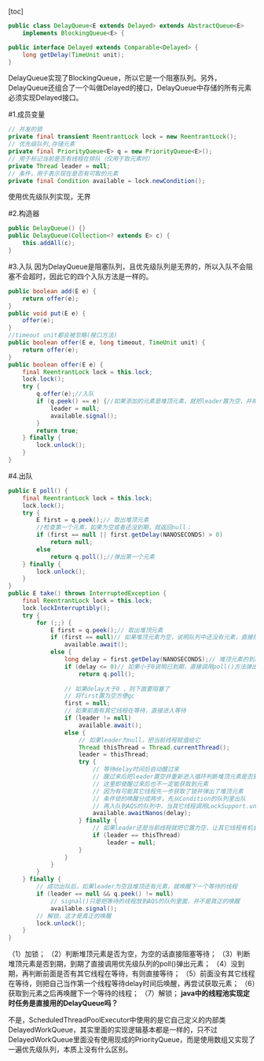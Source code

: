 [toc]
```java
public class DelayQueue<E extends Delayed> extends AbstractQueue<E>
    implements BlockingQueue<E> {
```
```java
public interface Delayed extends Comparable<Delayed> {
    long getDelay(TimeUnit unit);
}
```
DelayQueue实现了BlockingQueue，所以它是一个阻塞队列。另外，DelayQueue还组合了一个叫做Delayed的接口，DelayQueue中存储的所有元素必须实现Delayed接口。

#1.成员变量
```java
// 并发的锁
private final transient ReentrantLock lock = new ReentrantLock();
// 优先级队列,存储元素
private final PriorityQueue<E> q = new PriorityQueue<E>();
// 用于标记当前是否有线程在排队（仅用于取元素时）
private Thread leader = null;
// 条件，用于表示现在是否有可取的元素
private final Condition available = lock.newCondition();
```
使用优先级队列实现，无界

#2.构造器

```java
public DelayQueue() {}
public DelayQueue(Collection<? extends E> c) {
    this.addAll(c);
}
```
#3.入队
因为DelayQueue是阻塞队列，且优先级队列是无界的，所以入队不会阻塞不会超时，因此它的四个入队方法是一样的。
```java
public boolean add(E e) {
    return offer(e);
}
public void put(E e) {
    offer(e);
}
//timeout unit都会被忽略(接口方法)
public boolean offer(E e, long timeout, TimeUnit unit) {
    return offer(e);
}
public boolean offer(E e) {
    final ReentrantLock lock = this.lock;
    lock.lock();
    try {
        q.offer(e);//入队
        if (q.peek() == e) {//如果添加的元素是堆顶元素，就把leader置为空，并唤醒等待在条件available上的线程；
            leader = null;
            available.signal();
        }
        return true;
    } finally {
        lock.unlock();
    }
}
```
#4.出队
```java
public E poll() {
    final ReentrantLock lock = this.lock;
    lock.lock();
    try {
        E first = q.peek();// 取出堆顶元素
        //检查第一个元素，如果为空或者还没到期，就返回null；
        if (first == null || first.getDelay(NANOSECONDS) > 0)
            return null;
        else
            return q.poll();//弹出第一个元素
    } finally {
        lock.unlock();
    }
}
public E take() throws InterruptedException {
    final ReentrantLock lock = this.lock;
    lock.lockInterruptibly();
    try {
        for (;;) {
            E first = q.peek();// 取出堆顶元素   
            if (first == null)// 如果堆顶元素为空，说明队列中还没有元素，直接阻塞等待
                available.await();
            else {
                long delay = first.getDelay(NANOSECONDS);// 堆顶元素的到期时间             
                if (delay <= 0)// 如果小于0说明已到期，直接调用poll()方法弹出堆顶元素
                    return q.poll();
                
                // 如果delay大于0 ，则下面要阻塞了
                // 将first置为空方便gc
                first = null; 
                // 如果前面有其它线程在等待，直接进入等待
                if (leader != null)
                    available.await();
                else {
                    // 如果leader为null，把当前线程赋值给它
                    Thread thisThread = Thread.currentThread();
                    leader = thisThread;
                    try {
                        // 等待delay时间后自动醒过来
                        // 醒过来后把leader置空并重新进入循环判断堆顶元素是否到期
                        // 这里即使醒过来后也不一定能获取到元素
                        // 因为有可能其它线程先一步获取了锁并弹出了堆顶元素
                        // 条件锁的唤醒分成两步，先从Condition的队列里出队
                        // 再入队到AQS的队列中，当其它线程调用LockSupport.unpark(t)的时候才会真正唤醒
                        available.awaitNanos(delay);
                    } finally {
                        // 如果leader还是当前线程就把它置为空，让其它线程有机会获取元素
                        if (leader == thisThread)
                            leader = null;
                    }
                }
            }
        }
    } finally {
        // 成功出队后，如果leader为空且堆顶还有元素，就唤醒下一个等待的线程
        if (leader == null && q.peek() != null)
            // signal()只是把等待的线程放到AQS的队列里面，并不是真正的唤醒
            available.signal();
        // 解锁，这才是真正的唤醒
        lock.unlock();
    }
}
```
（1）加锁；
（2）判断堆顶元素是否为空，为空的话直接阻塞等待；
（3）判断堆顶元素是否到期，到期了直接调用优先级队列的poll()弹出元素；
（4）没到期，再判断前面是否有其它线程在等待，有则直接等待；
（5）前面没有其它线程在等待，则把自己当作第一个线程等待delay时间后唤醒，再尝试获取元素；
（6）获取到元素之后再唤醒下一个等待的线程；
（7）解锁；
**java中的线程池实现定时任务是直接用的DelayQueue吗？**

不是，ScheduledThreadPoolExecutor中使用的是它自己定义的内部类DelayedWorkQueue，其实里面的实现逻辑基本都是一样的，只不过DelayedWorkQueue里面没有使用现成的PriorityQueue，而是使用数组又实现了一遍优先级队列，本质上没有什么区别。

